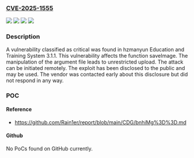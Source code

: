 ### [CVE-2025-1555](https://cve.mitre.org/cgi-bin/cvename.cgi?name=CVE-2025-1555)
![](https://img.shields.io/static/v1?label=Product&message=Education%20and%20Training%20System&color=blue)
![](https://img.shields.io/static/v1?label=Version&message=%3D%203.1.1%20&color=brighgreen)
![](https://img.shields.io/static/v1?label=Vulnerability&message=Improper%20Access%20Controls&color=brighgreen)
![](https://img.shields.io/static/v1?label=Vulnerability&message=Unrestricted%20Upload&color=brighgreen)

### Description

A vulnerability classified as critical was found in hzmanyun Education and Training System 3.1.1. This vulnerability affects the function saveImage. The manipulation of the argument file leads to unrestricted upload. The attack can be initiated remotely. The exploit has been disclosed to the public and may be used. The vendor was contacted early about this disclosure but did not respond in any way.

### POC

#### Reference
- https://github.com/Rain1er/report/blob/main/CDG/bnhiMg%3D%3D.md

#### Github
No PoCs found on GitHub currently.

